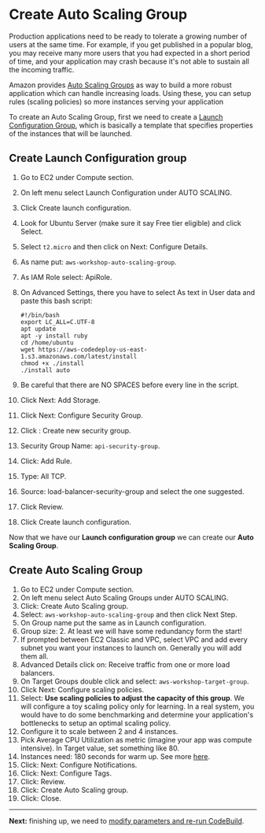 # Create Auto Scaling Group

Production applications need to be ready to tolerate a growing number of users at the same time. For example, if you get published in a popular blog, you may receive many more users that you had expected in a short period of time, and your application may crash because it's not able to sustain all the incoming traffic.

Amazon provides [Auto Scaling Groups](https://docs.aws.amazon.com/autoscaling/latest/userguide/AutoScalingGroup.html) as way to build a more robust application which can handle increasing loads. Using these, you can setup rules (scaling policies) so more instances serving your application

To create an Auto Scaling Group, first we need to create a [Launch Configuration Group](http://docs.aws.amazon.com/autoscaling/latest/userguide/LaunchConfiguration.html), which is basically a template that specifies properties of the instances that will be launched.

## Create Launch Configuration group
1. Go to EC2 under Compute section.
2. On left menu select Launch Configuration under AUTO SCALING.
3. Click Create launch configuration.
4. Look for Ubuntu Server (make sure it say Free tier eligible) and click Select.
5. Select `t2.micro` and then click on Next: Configure Details.
6. As name put: `aws-workshop-auto-scaling-group`.
7. As IAM Role select: ApiRole.
8. On Advanced Settings, there you have to select As text in User data and paste this bash script:
    ```
    #!/bin/bash
    export LC_ALL=C.UTF-8
    apt update
    apt -y install ruby
    cd /home/ubuntu
    wget https://aws-codedeploy-us-east-1.s3.amazonaws.com/latest/install
    chmod +x ./install
    ./install auto
    ```

9. Be careful that there are NO SPACES before every line in the script.
10. Click Next: Add Storage.
11. Click Next: Configure Security Group.
12. Click : Create new security group.
13. Security Group Name: `api-security-group`.
14. Click: Add Rule.
15. Type: All TCP.
16. Source: load-balancer-security-group and select the one suggested.
17. Click Review.
17. Click Create launch configuration.

Now that we have our **Launch configuration group** we can create our **Auto Scaling Group**.

## Create Auto Scaling Group
1. Go to EC2 under Compute section.
2. On left menu select Auto Scaling Groups under AUTO SCALING.
3. Click: Create Auto Scaling group.
4. Select: `aws-workshop-auto-scaling-group` and then click Next Step.
5. On Group name put the same as in Launch configuration.
6. Group size: 2. At least we will have some redundancy form the start!
7. If prompted between EC2 Classic and VPC, select VPC and add every subnet you want your instances to launch on. Generally you will add them all.
8. Advanced Details click on: Receive traffic from one or more load balancers.
9. On Target Groups double click and select: `aws-workshop-target-group`.
10. Click Next: Configure scaling policies.
11. Select: **Use scaling policies to adjust the capacity of this group**. We will configure a toy scaling policy only for learning. In a real system, you would have to do some benchmarking and determine your application's bottlenecks to setup an optimal scaling policy.
12. Configure it to scale between 2 and 4 instances.
13. Pick Average CPU Utilization as metric (imagine your app was compute intensive). In Target value, set something like 80.
14. Instances need: 180 seconds for warm up. See more [here](https://docs.aws.amazon.com/autoscaling/latest/userguide/as-scaling-simple-step.html#as-step-scaling-warmup).
15. Click: Next: Configure Notifications.
16. Click: Next: Configure Tags.
17. Click: Review.
18. Click: Create Auto Scaling group.
19. Click: Close.

---
**Next:** finishing up, we need to [modify parameters and re-run CodeBuild](/workshop/elb-auto-scaling-group/03-finishing-up.md).

